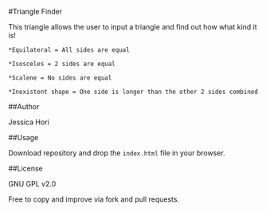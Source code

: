 #Triangle Finder

This triangle allows the user to input a triangle and find out how what kind it is!

```*Equilateral = All sides are equal```

```*Isosceles = 2 sides are equal```

```*Scalene = No sides are equal```

```*Inexistent shape = One side is longer than the other 2 sides combined```

##Author

Jessica Hori

##Usage

Download repository and drop the ```index.html``` file in your browser.


##License

GNU GPL v2.0

Free to copy and improve via fork and pull requests. 

